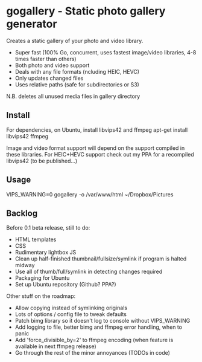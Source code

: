 # gogallery - Static photo gallery generator

Creates a static gallery of your photo and video library.

- Super fast (100% Go, concurrent, uses fastest image/video libraries, 4-8 times faster than others)
- Both photo and video support
- Deals with any file formats (ncluding HEIC, HEVC)
- Only updates changed files
- Uses relative paths (safe for subdirectories or S3)

N.B. deletes all unused media files in gallery directory

## Install

For dependencies, on Ubuntu, install libvips42 and ffmpeg
apt-get install libvips42 ffmpeg

Image and video format support will depend on the support compiled in these libraries. For HEIC+HEVC support check out my PPA for a recompiled libvips42 (to be published...)

## Usage

VIPS_WARNING=0 gogallery -o /var/www/html ~/Dropbox/Pictures

## Backlog

Before 0.1 beta release, still to do:
- HTML templates
- CSS
- Rudimentary lightbox JS
- Clean up half-finished thumbnail/fullsize/symlink if program is halted midway
- Use all of thumb/full/symlink in detecting changes required
- Packaging for Ubuntu
- Set up Ubuntu repository (Github? PPA?)

Other stuff on the roadmap:
- Allow copying instead of symlinking originals
- Lots of options / config file to tweak defaults
- Patch bimg library so it doesn't log to console without VIPS_WARNING
- Add logging to file, better bimg and ffmpeg error handling, when to panic
- Add 'force_divisible_by=2' to ffmpeg encoding (when feature is available in next ffmpeg release)
- Go through the rest of the minor annoyances (TODOs in code)